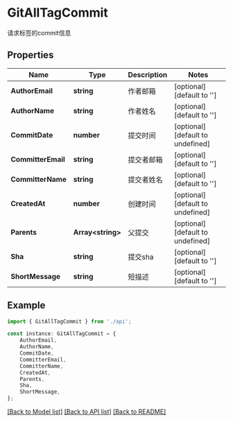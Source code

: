 # GitAllTagCommit

请求标签的commit信息

## Properties

Name | Type | Description | Notes
------------ | ------------- | ------------- | -------------
**AuthorEmail** | **string** | 作者邮箱 | [optional] [default to '']
**AuthorName** | **string** | 作者姓名 | [optional] [default to '']
**CommitDate** | **number** | 提交时间 | [optional] [default to undefined]
**CommitterEmail** | **string** | 提交者邮箱 | [optional] [default to '']
**CommitterName** | **string** | 提交者姓名 | [optional] [default to '']
**CreatedAt** | **number** | 创建时间 | [optional] [default to undefined]
**Parents** | **Array&lt;string&gt;** | 父提交 | [optional] [default to undefined]
**Sha** | **string** | 提交sha | [optional] [default to '']
**ShortMessage** | **string** | 短描述 | [optional] [default to '']

## Example

```typescript
import { GitAllTagCommit } from './api';

const instance: GitAllTagCommit = {
    AuthorEmail,
    AuthorName,
    CommitDate,
    CommitterEmail,
    CommitterName,
    CreatedAt,
    Parents,
    Sha,
    ShortMessage,
};
```

[[Back to Model list]](../README.md#documentation-for-models) [[Back to API list]](../README.md#documentation-for-api-endpoints) [[Back to README]](../README.md)
